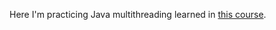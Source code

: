 Here I'm practicing Java multithreading learned in [this course](https://www.udemy.com/course/java-multithreading-concurrency-performance-optimization/).